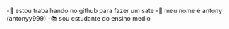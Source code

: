 

-👏 estou trabalhando no github para fazer um sate
-👀 meu nome é antony (antonyy999)
-📚 sou estudante do ensino medio
